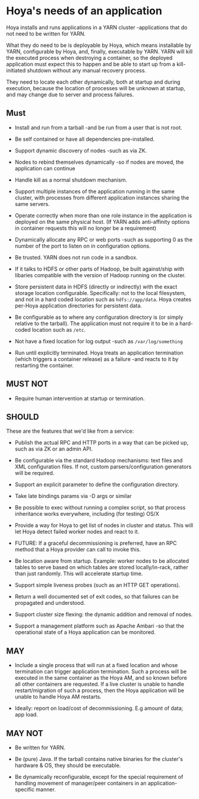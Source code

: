 <!---
  Licensed under the Apache License, Version 2.0 (the "License");
  you may not use this file except in compliance with the License.
  You may obtain a copy of the License at
  
   http://www.apache.org/licenses/LICENSE-2.0
  
  Unless required by applicable law or agreed to in writing, software
  distributed under the License is distributed on an "AS IS" BASIS,
  WITHOUT WARRANTIES OR CONDITIONS OF ANY KIND, either express or implied.
  See the License for the specific language governing permissions and
  limitations under the License. See accompanying LICENSE file.
-->
  
# Hoya's needs of an application
 
Hoya installs and runs applications in a YARN cluster -applications that
do not need to be written for YARN. 

What they do need to be is deployable by Hoya, which means installable by YARN,
configurable by Hoya, and, finally, executable by YARN. YARN will kill the
executed process when destroying a container, so the deployed application
must expect this to happen and be able to start up from a kill-initiated
shutdown without any manual recovery process.

They need to locate each other dynamically, both at startup and during execution,
because the location of processes will be unknown at startup, and may change
due to server and process failures. 
 
## Must

* Install and run from a tarball -and be run from a user that is not root. 

* Be self contained or have all dependencies pre-installed.

* Support dynamic discovery of nodes -such as via ZK.
 
* Nodes to rebind themselves dynamically -so if nodes are moved, the application
can continue

* Handle kill as a normal shutdown mechanism.

* Support multiple instances of the application running in the same cluster,
  with processes from different application instances sharing
the same servers.

* Operate correctly when more than one role instance in the application is
deployed on the same physical host. (If YARN adds anti-affinity options in 
container requests this will no longer be a requirement)

* Dynamically allocate any RPC or web ports -such as supporting 0 as the number
of the port to listen on  in configuration options.

* Be trusted. YARN does not run code in a sandbox.

* If it talks to HDFS or other parts of Hadoop, be built against/ship with
libaries compatible with the version of Hadoop running on the cluster.

* Store persistent data in HDFS (directly or indirectly) with the exact storage location
configurable. Specifically: not to the local filesystem, and not in a hard coded location
such as `hdfs://app/data`. Hoya creates per-Hoya application directories for
persistent data.

* Be configurable as to where any configuration directory is (or simply relative
to the tarball). The application must not require it to be in a hard-coded
location such as `/etc`.

* Not have a fixed location for log output -such as `/var/log/something`

* Run until explicitly terminated. Hoya treats an application termination
(which triggers a container release) as a failure -and reacts to it by restarting
the container.



## MUST NOT

* Require human intervention at startup or termination.

## SHOULD

These are the features that we'd like from a service:

* Publish the actual RPC and HTTP ports in a way that can be picked up, such as via ZK
or an admin API.

* Be configurable via the standard Hadoop mechanisms: text files and XML configuration files.
If not, custom parsers/configuration generators will be required.

* Support an explicit parameter to define the configuration directory.

* Take late bindings params via -D args or similar

* Be possible to exec without running a complex script, so that process inheritance works everywhere, including (for testing) OS/X

* Provide a way for Hoya to get list of nodes in cluster and status. This will let Hoya detect failed worker nodes and react to it.

* FUTURE: If a graceful decommissioning is preferred, have an RPC method that a Hoya provider can call to invoke this.

* Be location aware from startup. Example: worker nodes to be allocated tables to serve based on which tables are
stored locally/in-rack, rather than just randomly. This will accelerate startup time.

* Support simple liveness probes (such as an HTTP GET operations).

* Return a well documented set of exit codes, so that failures can be propagated
  and understood.

* Support cluster size flexing: the dynamic addition and removal of nodes.


* Support a management platform such as Apache Ambari -so that the operational
state of a Hoya application can be monitored.

## MAY

* Include a single process that will run at a fixed location and whose termination
can trigger application termination. Such a process will be executed
in the same container as the Hoya AM, and so known before all other containers
are requested. If a live cluster is unable to handle restart/migration of 
such a process, then the Hoya application will be unable to handle
Hoya AM restarts.

* Ideally: report on load/cost of decommissioning.
  E.g amount of data; app load. 
  

## MAY NOT

* Be written for YARN.

* Be (pure) Java. If the tarball contains native binaries for the cluster's hardware & OS,
  they should be executable.

* Be dynamically reconfigurable, except for the special requirement of handling
movement of manager/peer containers in an application-specific manner.


